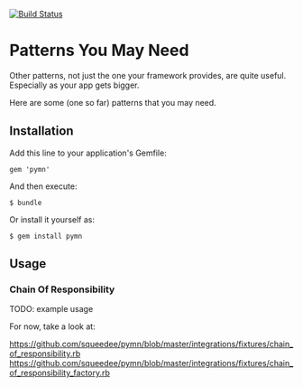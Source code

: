 [![Build Status](https://travis-ci.org/squeedee/pymn.png?branch=master)](https://travis-ci.org/squeedee/pymn)

Patterns You May Need
=======

Other patterns, not just the one your framework provides, are quite useful. Especially as your app gets bigger.

Here are some (one so far) patterns that you may need.

## Installation

Add this line to your application's Gemfile:

    gem 'pymn'

And then execute:

    $ bundle

Or install it yourself as:

    $ gem install pymn

## Usage

### Chain Of Responsibility

TODO: example usage

For now, take a look at:

https://github.com/squeedee/pymn/blob/master/integrations/fixtures/chain_of_responsibility.rb
https://github.com/squeedee/pymn/blob/master/integrations/fixtures/chain_of_responsibility_factory.rb

